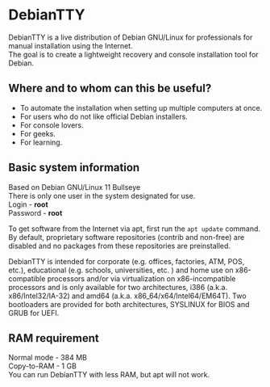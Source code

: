 # DebianTTY
DebianTTY is a live distribution of Debian GNU/Linux for professionals for manual installation using the Internet.<br>
The goal is to create a lightweight recovery and console installation tool for Debian.

## Where and to whom can this be useful?
* To automate the installation when setting up multiple computers at once.
* For users who do not like official Debian installers.
* For console lovers.
* For geeks.
* For learning.

## Basic system information
Based on Debian GNU/Linux 11 Bullseye<br>
There is only one user in the system designated for use.<br>
Login - **root**<br>
Password - **root**<br>

To get software from the Internet via apt, first run the `apt update` command. By default, proprietary software repositories (contrib and non-free) are disabled and no packages from these repositories are preinstalled.<br>

DebianTTY is intended for corporate (e.g. offices, factories, ATM, POS, etc.), educational (e.g. schools, universities, etc. ) and home use on x86-compatible processors and/or via virtualization on x86-incompatible processors and is only available for two architectures, i386 (a.k.a. x86/Intel32/IA-32) and amd64 (a.k.a. x86_64/x64/Intel64/EM64T). Two bootloaders are provided for both architectures, SYSLINUX for BIOS and GRUB for UEFI.

## RAM requirement<br>
Normal mode - 384 MB<br>
Copy-to-RAM - 1 GB<br>
You can run DebianTTY with less RAM, but apt will not work.
